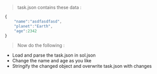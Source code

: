 
> task.json contains these data  : 

```javascript
{
    "name":"asdfasdfasd",
    "planet":"Earth",
    "age":2342
}
```

> Now do the following :

- Load and parse the task.json in sol.json
- Change the name and age as you like
- Stringify the changed object and overwrite task.json with changes



